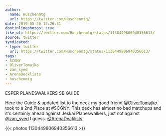 ```yaml
---
author:
  name: Huschenmtg
  url: https://twitter.com/Huschenmtg/
date: 2019-05-20 12:26:51
dontinlinephotos: true
like_of: https://twitter.com/Huschenmtg/status/1130449806940356613/
source: twitter
syndicated:
- type: twitter
  url: https://twitter.com/Huschenmtg/status/1130449806940356613/
tags:
- SCGNY
- OliverTomajko
- zan_syed
- ArenaDecklists
- huschenmtg
---
```


ESPER PLANESWALKERS SB GUIDE

Here the Guide &amp; updated list to the deck my good friend [@OliverTomajko](https://twitter.com/OliverTomajko/) took to a 2nd Place at #SCGNY. This deck has almost no bad matchups and it's certainly ahead against Jeskai Planeswalkers, just not against [@zan_syed](https://twitter.com/zan_syed/) I guess. [@ArenaDecklists](https://twitter.com/ArenaDecklists/) 

{{< photos 1130449806940356613 >}}